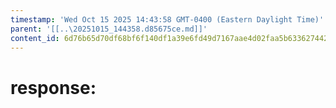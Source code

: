 ```yaml
---
timestamp: 'Wed Oct 15 2025 14:43:58 GMT-0400 (Eastern Daylight Time)'
parent: '[[..\20251015_144358.d85675ce.md]]'
content_id: 6d76b65d70df68bf6f140df1a39e6fd49d7167aae4d02faa5b63362744266256
---
```


# response:
